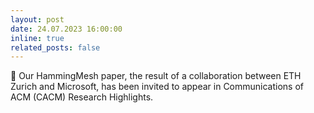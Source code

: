```yaml
---
layout: post
date: 24.07.2023 16:00:00
inline: true
related_posts: false
---
```


🎉 Our HammingMesh paper, the result of a collaboration between ETH Zurich and Microsoft, has been invited to appear in Communications of ACM (CACM) Research Highlights.